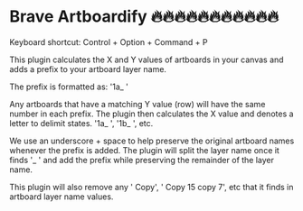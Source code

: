 # Brave Artboardify 🔥🔥🔥🔥🔥🔥🔥🔥🔥🔥🔥

Keyboard shortcut: Control + Option + Command + P

This plugin calculates the X and Y values of artboards in your canvas and adds a prefix to your artboard layer name. 

The prefix is formatted as: '1a_ '

Any artboards that have a matching Y value (row) will have the same number in each prefix. The plugin then calculates the X value and denotes a letter to delimit states. '1a_ ', '1b_ ', etc.

We use an underscore + space to help preserve the original artboard names whenever the prefix is added. The plugin will split the layer name once it finds '_ ' and add the prefix while preserving the remainder of the layer name.

This plugin will also remove any ' Copy', ' Copy 15 copy 7', etc that it finds in artboard layer name values.
